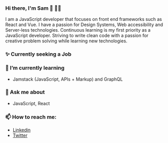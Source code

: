 ### Hi there, I'm Sam 👋 👨‍💻
 I am a JavaScript developer that focuses on front end frameworks such as React and Vue. I have a passion for Design Systems, Web accessibility and Server-less technologies.  Continuous learning is my first priority as a JavaScript developer. Striving to write clean code with a passion for creative problem solving while learning new technologies.
 
### ✨ Currently seeking a Job
### 🌱 I’m currently learning
- Jamstack (JavaScript, APIs + Markup) and GraphQL
### 💬 Ask me about
- JavaScript, React 
### 📫 How to reach me:
- [Linkedin](https://www.linkedin.com/in/samuel-moyi/)
- [Twitter](https://twitter.com/iam_awsam)

